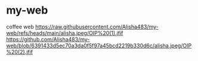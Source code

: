 # my-web
coffee web
https://raw.githubusercontent.com/Alisha483/my-web/refs/heads/main/alisha.jpeg/OIP%20(1).jfif
https://github.com/Alisha483/my-web/blob/6391433d5ec70a3da0f5f97a45bcd2219b330d6c/alisha.jpeg/OIP%20(2).jfif

